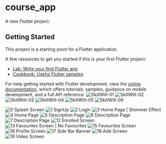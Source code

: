 # course_app

A new Flutter project.

## Getting Started

This project is a starting point for a Flutter application.

A few resources to get you started if this is your first Flutter project:

- [Lab: Write your first Flutter app](https://docs.flutter.dev/get-started/codelab)
- [Cookbook: Useful Flutter samples](https://docs.flutter.dev/cookbook)

For help getting started with Flutter development, view the
[online documentation](https://docs.flutter.dev/), which offers tutorials,
samples, guidance on mobile development, and a full API reference.
![SkillWill-01](https://user-images.githubusercontent.com/79190719/226723057-ec973fef-db5c-4fd8-a70c-bcdb6b5a834d.jpg)
![SkillWill-02](https://user-images.githubusercontent.com/79190719/226723098-2c656bfe-8e71-42a7-a95d-5d71cebdc69d.jpg)
![SkillWill-03](https://user-images.githubusercontent.com/79190719/226723130-e05c3a08-0bf2-4e22-b58f-f3e8a9de1fea.jpg)
![SkillWill-04](https://user-images.githubusercontent.com/79190719/226723149-6fd34963-1ce3-4263-bb11-d638246d745c.jpg)
![SkillWill-05](https://user-images.githubusercontent.com/79190719/226723162-c96bfdef-8a89-4b33-9b6b-9cf0278e6e6e.jpg)
![SkillWill-06](https://user-images.githubusercontent.com/79190719/226723172-4d23de61-3546-4b59-82dd-ae8d26d6786d.jpg)

![0 Splash Screen](https://user-images.githubusercontent.com/79190719/189412007-0b8ed3c1-af7c-4495-beab-cb5abec9f395.png)
![1 SignUp](https://user-images.githubusercontent.com/79190719/189412009-a5b55697-6258-46a1-aacf-acaac75843f2.png)
![2 Login](https://user-images.githubusercontent.com/79190719/189412016-9be4a69d-ecff-41f4-b5c0-b4507133e7dd.png)
![3 Home Page | Shimmer Effect](https://user-images.githubusercontent.com/79190719/189412021-9c697722-ea42-4321-857c-f6c0c6acab03.png)
![4 Home Page](https://user-images.githubusercontent.com/79190719/189412023-257e00a6-9c35-41f1-b70e-f9b24657a856.png)
![5 Description Page](https://user-images.githubusercontent.com/79190719/189412029-eeb37739-b545-4dac-b013-927d4765a7bd.png)
![6 Description Page](https://user-images.githubusercontent.com/79190719/189412035-f5794421-c908-4a64-8b09-8b7c26d9e020.png)
![7 Description Page](https://user-images.githubusercontent.com/79190719/189412051-c45ce182-371d-45c1-9931-45bd59d295a5.png)
![12 Enrolled Screen](https://user-images.githubusercontent.com/79190719/189412057-1cf43067-bfda-463b-ae60-c3f6bab728f9.png)
![13 Favourites Screen | No Favourites](https://user-images.githubusercontent.com/79190719/189412069-88cb19ee-4841-4bfc-9cb2-76c34aee949d.png)
![15 Favourites Screen](https://user-images.githubusercontent.com/79190719/189412076-e3728d19-3d09-4411-af31-72aa8ec3019d.png)
![16 Profile Screen](https://user-images.githubusercontent.com/79190719/189412081-35dabe91-8e8d-402c-bb4f-842b278f7883.png)
![17 Side Bar Banner](https://user-images.githubusercontent.com/79190719/189412088-62dfb686-f83b-4117-94a5-c8f940293366.png)
![18 Add Screen](https://user-images.githubusercontent.com/79190719/189412091-8a3a7785-c3d8-4c35-a052-d011beead48f.png)
![19 Video Screen](https://user-images.githubusercontent.com/79190719/189412096-1227f4c1-9b80-460f-84ac-0213c754ac85.png)
